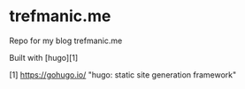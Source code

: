 # trefmanic.me
Repo for my blog trefmanic.me

Built with [hugo][1]

[1] https://gohugo.io/ "hugo: static site generation framework"
